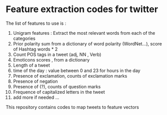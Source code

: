 # Feature extraction codes for twitter
The list of features to use is : 
1) Unigram features : Extract the most relevant words from each of the categories
2) Prior polarity sum from a dictionary of word polarity (WordNet...), score of Hashtag words * 2 
3) Count POS tags in a tweet (adj, NN , Verb)
4) Emoticons scores , from a dictionary 
5) Length of a tweet
6) time of the day : value between 0 and 23 for hours in the day
7) Presence of exclamation, counts of exclamation marks
8) Presence of negation
9) Presence of (?), counts of question marks
10) Frequence of capitalized letters in the tweet
11) add more if needed ...

This repository contains codes to map tweets to feature vectors
